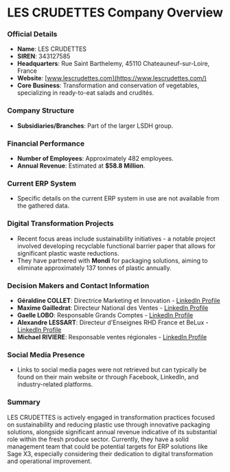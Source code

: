 # LES CRUDETTES Company Overview

### Official Details
- **Name**: LES CRUDETTES
- **SIREN**: 343127585
- **Headquarters**: Rue Saint Barthelemy, 45110 Chateauneuf-sur-Loire, France
- **Website**: [www.lescrudettes.com](https://www.lescrudettes.com/)
- **Core Business**: Transformation and conservation of vegetables, specializing in ready-to-eat salads and crudités.

### Company Structure
- **Subsidiaries/Branches**: Part of the larger LSDH group.
  
### Financial Performance
- **Number of Employees**: Approximately 482 employees.
- **Annual Revenue**: Estimated at **$58.8 Million**.

### Current ERP System
- Specific details on the current ERP system in use are not available from the gathered data.

### Digital Transformation Projects
- Recent focus areas include sustainability initiatives - a notable project involved developing recyclable functional barrier paper that allows for significant plastic waste reductions.
- They have partnered with **Mondi** for packaging solutions, aiming to eliminate approximately 137 tonnes of plastic annually.

### Decision Makers and Contact Information
- **Géraldine COLLET**: Directrice Marketing et Innovation - [LinkedIn Profile](https://fr.linkedin.com/in/g%C3%A9raldine-collet-3519852b0)
- **Maxime Gailledrat**: Directeur National des Ventes - [LinkedIn Profile](https://fr.linkedin.com/in/maxime-gailledrat-13677465)
- **Gaelle LOBO**: Responsable Grands Comptes - [LinkedIn Profile](https://fr.linkedin.com/in/gaelle-lobo-7150b1155)
- **Alexandre LESSART**: Directeur d'Enseignes RHD France et BeLux - [LinkedIn Profile](https://fr.linkedin.com/in/alexandre-lessart-4001a6123)
- **Michael RIVIERE**: Responsable ventes régionales - [LinkedIn Profile](https://fr.linkedin.com/in/michael-riviere-6860b7150)

### Social Media Presence
- Links to social media pages were not retrieved but can typically be found on their main website or through Facebook, LinkedIn, and industry-related platforms.

### Summary
LES CRUDETTES is actively engaged in transformation practices focused on sustainability and reducing plastic use through innovative packaging solutions, alongside significant annual revenue indicative of its substantial role within the fresh produce sector. Currently, they have a solid management team that could be potential targets for ERP solutions like Sage X3, especially considering their dedication to digital transformation and operational improvement.